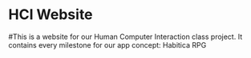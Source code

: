 # HCI Website
#This is a website for our Human Computer Interaction class project. It contains every milestone for our app concept: Habitica RPG